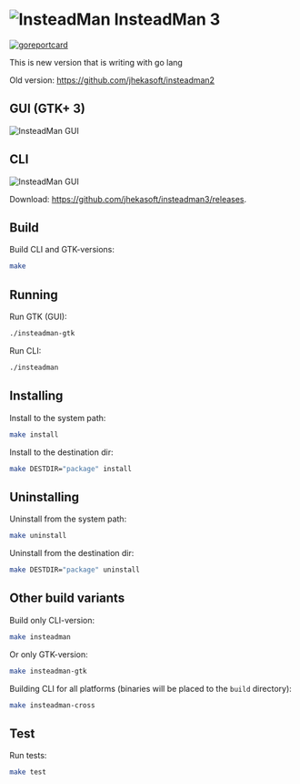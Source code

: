 ![InsteadMan](https://github.com/jhekasoft/insteadman3/raw/master/resources/images/logo32x32.png "InsteadMan") 
InsteadMan 3
============

[![goreportcard](https://goreportcard.com/badge/github.com/jhekasoft/insteadman3)](https://goreportcard.com/report/github.com/jhekasoft/insteadman3)

This is new version that is writing with go lang

Old version: https://github.com/jhekasoft/insteadman2

GUI (GTK+ 3)
---

![InsteadMan GUI](https://github.com/jhekasoft/insteadman3/raw/master/resources/images/gtk-3_0_2-screenshot.png "InsteadMan GUI (GTK)")


CLI
---

![InsteadMan GUI](https://github.com/jhekasoft/insteadman3/raw/master/resources/images/cli-3_0_2-screenshot.png "InsteadMan CLI")

Download: https://github.com/jhekasoft/insteadman3/releases.

Build
-----

Build CLI and GTK-versions:

```bash
make
```

Running
-------

Run GTK (GUI):

```bash
./insteadman-gtk
```


Run CLI:

```bash
./insteadman
```

Installing
----------

Install to the system path:

```bash
make install
```

Install to the destination dir:

```bash
make DESTDIR="package" install
```

Uninstalling
------------

Uninstall from the system path:

```bash
make uninstall
```

Uninstall from the destination dir:

```bash
make DESTDIR="package" uninstall
```

Other build variants
--------------------

Build only CLI-version:

```bash
make insteadman
```

Or only GTK-version:

```bash
make insteadman-gtk
```

Building CLI for all platforms (binaries will be placed to the `build` directory):

```bash
make insteadman-cross
```

Test
----

Run tests:

```bash
make test
```
